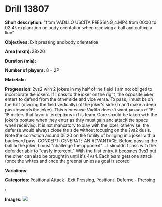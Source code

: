 # Drill 13807

**Short description:**
"from VADILLO USCITA PRESSING_4.MP4 from 00:00 to 02:45 explanation on body orientation when receiving a ball and cutting a line"

**Objectives:**
Exit pressing and body orientation

**Area (mxm):**
28x20

**Duration (min):**


**Number of players:**
8 + 2P

**Materials:**


**Progression:**
2vs2 with 2 jokers in my half of the field. I am not obliged to incorporate the jokers. If I pass to the joker on the right, the opposite joker enters to defend from the other side and vice versa. To pass, I must be on the half (dividing the field vertically) of the joker's side (I can't make a deep pass towards the joker). This is because Vadillo doesn’t want passes of 16-18 meters that favor interceptions in his team. Care should be taken with the joker's posture when they enter as they must gain and attack the space when receiving. It is not mandatory to play with the joker, otherwise, the defense would always close the side without focusing on the 2vs2 duels. Note the correction around 06:20 on the futility of bringing in a joker with a backward pass. CONCEPT: GENERATE AN ADVANTAGE. Before passing the ball to the joker, I must "challenge the opponent"… I shouldn’t pass with the defender able to "easily intercept." With the first entry, it becomes 3vs3 but the other can also be brought in until it's 4vs4. Each team gets one attack (once the whites and once the greens) unless a goal is scored.

**Variations:**


**Categories:**
Positional Attack - Exit Pressing, Positional Defense - Pressing

**:**


**Images:**
![](https://www.coachingfutsal.com/\images\010c3bb2-2dd0-42f8-a3b9-cf1f9e3324fe_Vadillo2.JPG)

